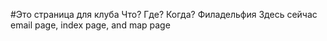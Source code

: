 #Это страница для клуба Что? Где? Когда? Филадельфия
Здесь сейчас email page, index page, and map page
